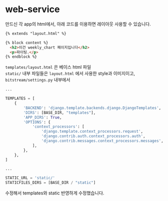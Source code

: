 # web-service

만드신 각 app의 html에서, 아래 코드를 이용하면 레이아웃 사용할 수 있습니다.  


```html
{% extends "layout.html" %}

{% block content %}
  <h2>이건 weekly_chart 페이지입니다</h2>
  <p>파이팅.</p>
{% endblock %}
```   

`templates/layout.html` 은 베이스 html 파일  
`static/` 내부 파일들은 `layout.html` 에서 사용한 style과 이미지이고,  
`bitstream/settings.py` 내부에서   
```python
...

TEMPLATES = [
    {
        'BACKEND': 'django.template.backends.django.DjangoTemplates',
        'DIRS': [BASE_DIR, "templates"],
        'APP_DIRS': True,
        'OPTIONS': {
            'context_processors': [
                'django.template.context_processors.request',
                'django.contrib.auth.context_processors.auth',
                'django.contrib.messages.context_processors.messages',
            ],
        },
    },
]

...

STATIC_URL = 'static/'
STATICFILES_DIRS = [BASE_DIR / "static"]


```  

수정해서 templates와 static 반영하게 수정했습니다.